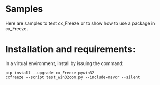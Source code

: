 # Samples

Here are samples to test cx_Freeze or to show how to use a package in cx_Freeze.

# Installation and requirements:

In a virtual environment, install by issuing the command:

```
pip install --upgrade cx_Freeze pywin32
cxfreeze --script test_win32com.py --include-msvcr --silent
```
